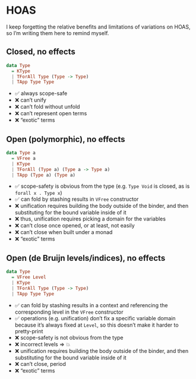 # HOAS

I keep forgetting the relative benefits and limitations of variations on HOAS, so I’m writing them here to remind myself.


## Closed, no effects

```haskell
data Type
  = KType
  | TForAll Type (Type -> Type)
  | TApp Type Type
```

- ✅ always scope-safe
- ❌ can’t unify
- ❌ can’t fold without unfold
- ❌ can’t represent open terms
- ❌ “exotic” terms


## Open (polymorphic), no effects

```haskell
data Type a
  = VFree a
  | KType
  | TForAll (Type a) (Type a -> Type a)
  | TApp (Type a) (Type a)
```

- ✅ scope-safety is obvious from the type (e.g. `Type Void` is closed, as is `forall x . Type x`)
- ✅ can fold by stashing results in `VFree` constructor
- ❌ unification requires building the body outside of the binder, and then substituting for the bound variable inside of it
- ❌ thus, unification requires picking a domain for the variables
- ❌ can’t close once opened, or at least, not easily
- ❌ can’t close when built under a monad
- ❌ “exotic” terms


## Open (de Bruijn levels/indices), no effects

```haskell
data Type
  = VFree Level
  | KType
  | TForAll Type (Type -> Type)
  | TApp Type Type
```

- ✅ can fold by stashing results in a context and referencing the corresponding level in the `VFree` constructor
- ✅ operations (e.g. unification) don’t fix a specific variable domain because it’s always fixed at `Level`, so this doesn’t make it harder to pretty-print
- ❌ scope-safety is not obvious from the type
- ❌ incorrect levels ⇒ 💥
- ❌ unification requires building the body outside of the binder, and then substituting for the bound variable inside of it
- ❌ can’t close, period
- ❌ “exotic” terms
